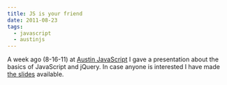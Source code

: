 ```yaml
---
title: JS is your friend
date: 2011-08-23
tags:
  - javascript
  - austinjs
---
```


A week ago (8-16-11) at [Austin JavaScript](http://austinjavascript.com/) I gave a presentation about the basics of JavaScript and jQuery. In case anyone is interested I have made [the slides](/slides/js-basics/) available.
